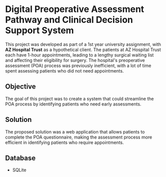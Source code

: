 # **Digital Preoperative Assessment Pathway and Clinical Decision Support System**

This project was developed as part of a 1st year university assignment, with **AZ Hospital Trust** as a hypothetical client. The patients at AZ Hospital Trust each have 1-hour appointments, leading to a lengthy surgical waiting list and affecting their eligibility for surgery. The hospital's preoperative assessment (POA) process was previously inefficient, with a lot of time spent assessing patients who did not need appointments.

## **Objective**  
The goal of this project was to create a system that could streamline the POA process by identifying patients who need early assessments.

## **Solution**  
The proposed solution was a web application that allows patients to complete the POA questionnaire, making the assessment process more efficient in identifying patients who require appointments.

## **Database**
- SQLite
